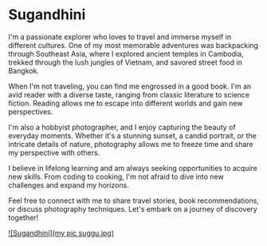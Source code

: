 
# Sugandhini

I'm a passionate explorer who loves to travel and immerse myself in different cultures. One of my most memorable adventures was backpacking through Southeast Asia, where I explored ancient temples in Cambodia, trekked through the lush jungles of Vietnam, and savored street food in Bangkok.

When I'm not traveling, you can find me engrossed in a good book. I'm an avid reader with a diverse taste, ranging from classic literature to science fiction. Reading allows me to escape into different worlds and gain new perspectives.

I'm also a hobbyist photographer, and I enjoy capturing the beauty of everyday moments. Whether it's a stunning sunset, a candid portrait, or the intricate details of nature, photography allows me to freeze time and share my perspective with others.

I believe in lifelong learning and am always seeking opportunities to acquire new skills. From coding to cooking, I'm not afraid to dive into new challenges and expand my horizons.

Feel free to connect with me to share travel stories, book recommendations, or discuss photography techniques. Let's embark on a journey of discovery together!

[![Sugandhini](my pic suggu.jpg)](MyStats.md)

